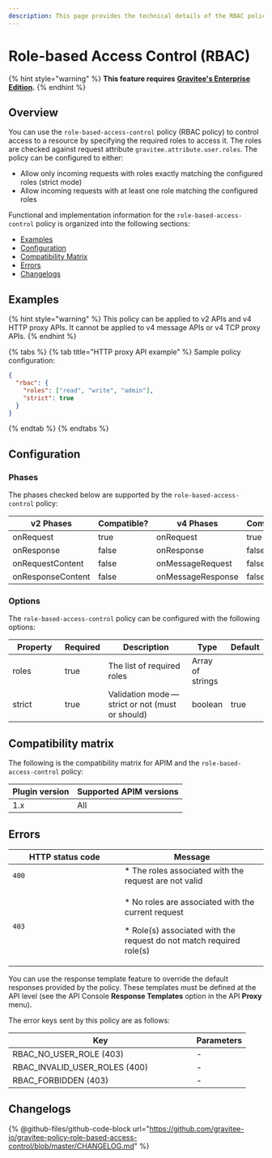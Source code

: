```yaml
---
description: This page provides the technical details of the RBAC policy
---
```


# Role-based Access Control (RBAC)



{% hint style="warning" %}
**This feature requires** [**Gravitee's Enterprise Edition**](../../../../../overview/gravitee-apim-enterprise-edition/)**.**
{% endhint %}

## Overview

You can use the `role-based-access-control` policy (RBAC policy) to control access to a resource by specifying the required roles to access it. The roles are checked against request attribute `gravitee.attribute.user.roles`. The policy can be configured to either:

* Allow only incoming requests with roles exactly matching the configured roles (strict mode)
* Allow incoming requests with at least one role matching the configured roles

Functional and implementation information for the `role-based-access-control` policy is organized into the following sections:

* [Examples](role-based-access-control-rbac.md#examples)
* [Configuration](role-based-access-control-rbac.md#configuration)
* [Compatibility Matrix](role-based-access-control-rbac.md#compatibility-matrix)
* [Errors](role-based-access-control-rbac.md#errors)
* [Changelogs](role-based-access-control-rbac.md#changelogs)

## Examples

{% hint style="warning" %}
This policy can be applied to v2 APIs and v4 HTTP proxy APIs. It cannot be applied to v4 message APIs or v4 TCP proxy APIs.
{% endhint %}

{% tabs %}
{% tab title="HTTP proxy API example" %}
Sample policy configuration:

```json
{
  "rbac": {
    "roles": ["read", "write", "admin"],
    "strict": true
  }
}
```
{% endtab %}
{% endtabs %}

## Configuration

### Phases

The phases checked below are supported by the `role-based-access-control` policy:

<table data-full-width="false"><thead><tr><th width="209">v2 Phases</th><th width="129" data-type="checkbox">Compatible?</th><th width="205.41136671177264">v4 Phases</th><th data-type="checkbox">Compatible?</th></tr></thead><tbody><tr><td>onRequest</td><td>true</td><td>onRequest</td><td>true</td></tr><tr><td>onResponse</td><td>false</td><td>onResponse</td><td>false</td></tr><tr><td>onRequestContent</td><td>false</td><td>onMessageRequest</td><td>false</td></tr><tr><td>onResponseContent</td><td>false</td><td>onMessageResponse</td><td>false</td></tr></tbody></table>

### Options

The `role-based-access-control` policy can be configured with the following options:

<table><thead><tr><th width="120">Property</th><th data-type="checkbox">Required</th><th width="253">Description</th><th>Type</th><th>Default</th></tr></thead><tbody><tr><td>roles</td><td>true</td><td>The list of required roles</td><td>Array of strings</td><td></td></tr><tr><td>strict</td><td>true</td><td>Validation mode — strict or not (must or should)</td><td>boolean</td><td>true</td></tr></tbody></table>

## Compatibility matrix

The following is the compatibility matrix for APIM and the `role-based-access-control` policy:

| Plugin version | Supported APIM versions |
| -------------- | ----------------------- |
| 1.x            | All                     |

## Errors

<table><thead><tr><th width="205.5">HTTP status code</th><th>Message</th></tr></thead><tbody><tr><td><code>400</code></td><td>* The roles associated with the request are not valid</td></tr><tr><td><code>403</code></td><td><p>* No roles are associated with the current request</p><p>* Role(s) associated with the request do not match required role(s)</p></td></tr></tbody></table>

You can use the response template feature to override the default responses provided by the policy. These templates must be defined at the API level (see the API Console **Response Templates** option in the API **Proxy** menu).

The error keys sent by this policy are as follows:

<table><thead><tr><th width="347.5">Key</th><th>Parameters</th></tr></thead><tbody><tr><td>RBAC_NO_USER_ROLE (403)</td><td>-</td></tr><tr><td>RBAC_INVALID_USER_ROLES (400)</td><td>-</td></tr><tr><td>RBAC_FORBIDDEN (403)</td><td>-</td></tr></tbody></table>

## Changelogs

{% @github-files/github-code-block url="https://github.com/gravitee-io/gravitee-policy-role-based-access-control/blob/master/CHANGELOG.md" %}
